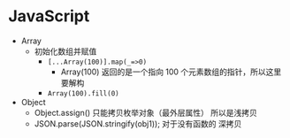# JavaScript

- Array
  - 初始化数组并赋值
    - `[...Array(100)].map(_=>0)`
      - Array(100) 返回的是一个指向 100 个元素数组的指针，所以这里要解构
    - `Array(100).fill(0)`
- Object
  - Object.assign() 只能拷贝枚举对象（最外层属性） 所以是浅拷贝
  - JSON.parse(JSON.stringify(obj1)); 对于没有函数的 深拷贝
